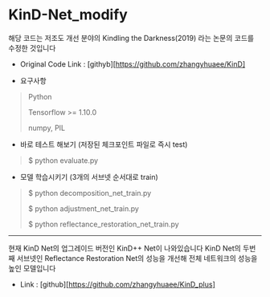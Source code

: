 # KinD-Net_modify

해당 코드는 저조도 개선 분야의 Kindling the Darkness(2019) 라는 논문의 코드를 수정한 것입니다
- Original Code Link : [githyb][https://github.com/zhangyhuaee/KinD]


* 요구사항
> Python
>
> Tensorflow >= 1.10.0
>
> numpy, PIL


* 바로 테스트 해보기 (저장된 체크포인트 파일로 즉시 test)
> $ python evaluate.py


* 모델 학습시키기 (3개의 서브넷 순서대로 train)
> $ python decomposition_net_train.py
> 
> $ python adjustment_net_train.py
> 
> $ python reflectance_restoration_net_train.py

---- 
현재 KinD Net의 업그레이드 버전인 KinD++ Net이 나와있습니다
KinD Net의 두번째 서브넷인 Reflectance Restoration Net의 성능을 개선해 전체 네트워크의 성능을 높인 모델입니다
- Link : [github][https://github.com/zhangyhuaee/KinD_plus] 
